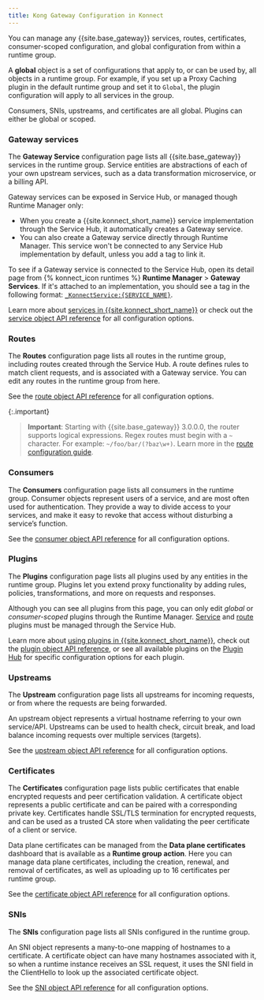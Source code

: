 ```yaml
---
title: Kong Gateway Configuration in Konnect
---
```


You can manage any {{site.base_gateway}} services, routes, certificates, consumer-scoped
configuration, and global configuration from within a runtime group.

A **global** object is a set of configurations that apply to, or can be used
by, all objects in a runtime group. For example, if you set up a Proxy Caching
plugin in the default runtime group and set it to `Global`,
the plugin configuration will apply to all services in the group.

Consumers, SNIs, upstreams, and certificates are all global. Plugins
can either be global or scoped.

### Gateway services

The **Gateway Service** configuration page lists all {{site.base_gateway}} services
in the runtime group. Service entities are abstractions of each of your own
upstream services, such as a data transformation microservice, or a billing API.

Gateway services can be exposed in Service Hub, or managed though Runtime Manager
only:
* When you create a {{site.konnect_short_name}} service implementation
through the Service Hub, it automatically creates a Gateway service.
* You can also create a Gateway service directly through Runtime Manager. This
service won't be connected to any Service Hub implementation by default, unless you add a tag to link it.

To see if a Gateway service is connected to the Service Hub, open its
detail page from {% konnect_icon runtimes %} **Runtime Manager** > **Gateway Services**. If it's attached to an
implementation, you should see a tag in the following format: [`_KonnectService:{SERVICE_NAME}`](/deck/latest/guides/konnect/#konnect-service-tags).

Learn more about [services in {{site.konnect_short_name}}](/konnect/servicehub) or
check out the [service object API reference](/gateway/latest/admin-api/#service-object)
for all configuration options.

### Routes

The **Routes** configuration page lists all routes in the runtime group, including
routes created through the Service Hub. A route defines rules to match client
requests, and is associated with a Gateway service. You can edit any
routes in the runtime group from here.

See the [route object API reference](/gateway/latest/admin-api/#route-object)
for all configuration options.

{:.important}
> **Important**: Starting with {{site.base_gateway}} 3.0.0.0, the router supports logical expressions.
Regex routes must begin with a `~` character. For example: `~/foo/bar/(?baz\w+)`.
Learn more in the [route configuration guide](/gateway/latest/key-concepts/routes/expressions/).

### Consumers

The **Consumers** configuration page lists all consumers in the runtime group.
Consumer objects represent users of a service, and are most often used for
authentication. They provide a way to divide access to your services, and make
it easy to revoke that access without disturbing a service’s function.

See the [consumer object API reference](/gateway/latest/admin-api/#consumer-object)
for all configuration options.

### Plugins

The **Plugins** configuration page lists all plugins used by any
entities in the runtime group. Plugins let you extend proxy functionality by
adding rules, policies, transformations, and more on requests and responses.

Although you can see all plugins from this page, you can only edit _global_ or
_consumer-scoped_ plugins through the Runtime Manager.
[Service](/konnect/servicehub/enable-service-plugin) and
[route](/konnect/servicehub/enable-route-plugin) plugins must be managed
through the Service Hub.

Learn more about [using plugins in {{site.konnect_short_name}}](/konnect/servicehub/plugins),
check out the [plugin object API reference](/gateway/latest/admin-api/#plugin-object),
or see all available plugins on the [Plugin Hub](/hub) for specific configuration
options for each plugin.

### Upstreams

The **Upstream** configuration page lists all upstreams for incoming requests,
or from where the requests are being forwarded.

An upstream object represents a virtual hostname referring to your own
service/API. Upstreams can be used to health check, circuit break, and load
balance incoming requests over multiple services (targets).

See the [upstream object API reference](/gateway/latest/admin-api/#upstream-object)
for all configuration options.

### Certificates

The **Certificates** configuration page lists public certificates
that enable encrypted requests and peer certification validation.
A certificate object represents a public certificate and can be paired with a
corresponding private key. Certificates handle SSL/TLS termination for encrypted
requests, and can be used as a trusted CA store when validating the peer
certificate of a client or service.

Data plane certificates can be managed from the **Data plane certificates** dashboard that is available as a **Runtime group action**. Here you can manage data plane certificates, including the creation, renewal, and removal of certificates, as well as uploading up to 16 certificates per runtime group. 

See the [certificate object API reference](/gateway/latest/admin-api/#certificate-object)
for all configuration options.

### SNIs

The **SNIs** configuration page lists all SNIs configured in the runtime group.

An SNI object represents a many-to-one mapping of hostnames to a certificate.
A certificate object can have many hostnames associated with it, so when a
runtime instance receives an SSL request, it uses the SNI field in the
ClientHello to look up the associated certificate object.

See the [SNI object API reference](/gateway/latest/admin-api/#sni-object)
for all configuration options.
